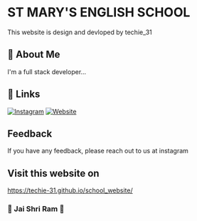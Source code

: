 # ST MARY'S ENGLISH SCHOOL
This website is design and devloped by techie_31

## 🚀 About Me
I'm a full stack developer...


## 🔗 Links

[![Instagram](https://img.shields.io/badge/instagram-000?style=for-the-badge&logo=instagram&logoColor=white)](https://www.instagram.com/techie_31/)
[![Website](https://img.shields.io/badge/Website-0A66C2?style=for-the-badge&logo=website&logoColor=white)]( https://techie-31.github.io/school_website/)



## Feedback

If you have any feedback, please reach out to us at instagram 



## Visit this website on 

 https://techie-31.github.io/school_website/

### 🚩 Jai Shri Ram 🚩
